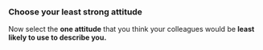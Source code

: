 ### Choose your least strong attitude

Now select the **one attitude** that you think your colleagues would be **least likely to use to describe you.**